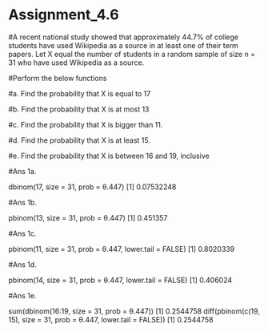 # Assignment_4.6

#A recent national study showed that approximately 44.7% of college students have used Wikipedia as a source in at least one of their term papers. Let X equal the number of students in a random sample of size n = 31 who have used Wikipedia as a source.

#Perform the below functions

#a. Find the probability that X is equal to 17

#b. Find the probability that X is at most 13

#c. Find the probability that X is bigger than 11.

#d. Find the probability that X is at least 15.

#e. Find the probability that X is between 16 and 19, inclusive

#Ans 1a.

dbinom(17, size = 31, prob = θ.447) [1] 0.07532248

#Ans 1b.

pbinom(13, size = 31, prob = θ.447) [1] 0.451357

#Ans 1c.

pbinom(11, size = 31, prob = θ.447, lower.tail = FALSE) [1] 0.8020339

#Ans 1d.

pbinom(14, size = 31, prob = θ.447, lower.tail = FALSE) [1] 0.406024

#Ans 1e.

sum(dbinom(16:19, size = 31, prob = θ.447)) [1] 0.2544758 diff(pbinom(c(19, 15), size = 31, prob = θ.447, lower.tail = FALSE)) [1] 0.2544758
